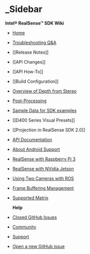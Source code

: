 # \_Sidebar

**Intel® RealSense™ SDK Wiki**

* [Home](https://github.com/IntelRealSense/librealsense/wiki)
* [Troubleshooting Q&A](https://github.com/IntelRealSense/librealsense/wiki/Troubleshooting-Q&A)
* \[\[Release Notes\]\]
* \[\[API Changes\]\]
* \[\[API How-To\]\]
* \[\[Build Configuration\]\]
* [Overview of Depth from Stereo](https://github.com/IntelRealSense/librealsense/blob/master/doc/depth-from-stereo.md)
* [Post-Processing](https://github.com/IntelRealSense/librealsense/blob/master/doc/post-processing-filters.md)
* [Sample Data for SDK examples](https://github.com/IntelRealSense/librealsense/blob/master/doc/sample-data.md)
* \[\[D400 Series Visual Presets\]\]
* \[\[Projection in RealSense SDK 2.0\]\]
* [API Documentation](http://intelrealsense.github.io/librealsense/doxygen/annotated.html)
* [About Android Support](https://github.com/IntelRealSense/librealsense/blob/master/doc/android/Android.md)
* [RealSense with Raspberry Pi 3](https://github.com/IntelRealSense/librealsense/blob/master/doc/RaspberryPi3.md)
* [RealSense with NVidia Jetson](https://github.com/IntelRealSense/librealsense/blob/master/doc/installation_jetson.md)
* [Using Two Cameras with ROS](https://github.com/intel-ros/realsense/wiki/Showcase-of-using-2-cameras)
* [Frame Buffering Management](https://github.com/IntelRealSense/librealsense/wiki/Frame-Buffering-Management-in-RealSense-SDK-2.0)
* [Supported Matrix](https://github.com/IntelRealSense/librealsense/blob/master/doc/support-matrix.md)

  **Help**

* [Closed GitHub Issues](https://github.com/IntelRealSense/librealsense/issues?utf8=%E2%9C%93&q=is%3Aclosed)
* [Community](https://communities.intel.com/community/tech/realsense) 
* [Support](https://www.intel.com/content/www/us/en/support/emerging-technologies/intel-realsense-technology.html)
* [Open a new GitHub issue](https://github.com/IntelRealSense/librealsense/issues/new)

